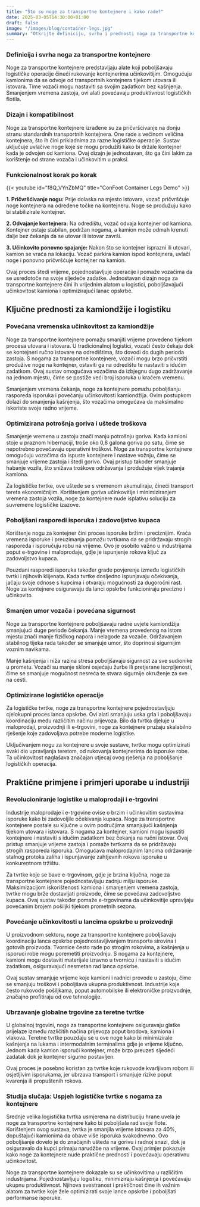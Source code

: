 ```yaml
---
title: "Što su noge za transportne kontejnere i kako rade?"
date: 2025-03-05T14:30:00+01:00
draft: false
image: "/images/blog/container-legs.jpg"
summary: "Otkrijte definiciju, svrhu i prednosti noga za transportne kontejnere u logistici. Saznajte kako povećavaju učinkovitost, smanjuju troškove i poboljšavaju rasporede isporuka."
---
```


### Definicija i svrha noga za transportne kontejnere

Noge za transportne kontejnere predstavljaju alate koji poboljšavaju logističke operacije čineći rukovanje kontejnerima učinkovitijim. Omogućuju kamionima da se odvoje od transportnih kontejnera tijekom utovara ili istovara. Time vozači mogu nastaviti sa svojim zadatkom bez kašnjenja. Smanjenjem vremena zastoja, ovi alati povećavaju produktivnost logističkih flotila.

### Dizajn i kompatibilnost

Noge za transportne kontejnere izrađene su za pričvršćivanje na donju stranu standardnih transportnih kontejnera. One rade s većinom veličina kontejnera, što ih čini prikladnima za razne logističke operacije. Sustav uključuje uvlačive noge koje se mogu produžiti kako bi držale kontejner kada je odvojen od kamiona. Ovaj dizajn je jednostavan, što ga čini lakim za korištenje od strane vozača i učinkovitim u praksi.

### Funkcionalnost korak po korak

{{< youtube id="f8Q_VYnZbMQ" title="ConFoot Container Legs Demo" >}}

**1. Pričvršćivanje nogu:** Prije dolaska na mjesto istovara, vozač pričvršćuje noge kontejnera na određene točke na kontejneru. Noge se produžuju kako bi stabilizirale kontejner.

**2. Odvajanje kontejnera:** Na odredištu, vozač odvaja kontejner od kamiona. Kontejner ostaje stabilan, podržan nogama, a kamion može odmah krenuti dalje bez čekanja da se utovar ili istovar završi.

**3. Učinkovito ponovno spajanje:** Nakon što se kontejner isprazni ili utovari, kamion se vraća na lokaciju. Vozač parkira kamion ispod kontejnera, uvlači noge i ponovno pričvršćuje kontejner na kamion.

Ovaj proces štedi vrijeme, pojednostavljuje operacije i pomaže vozačima da se usredotoče na svoje sljedeće zadatke. Jednostavan dizajn noga za transportne kontejnere čini ih vrijednim alatom u logistici, poboljšavajući učinkovitost kamiona i optimizirajući lanac opskrbe.

## Ključne prednosti za kamiondžije i logistiku

### **Povećana vremenska učinkovitost za kamiondžije**

Noge za transportne kontejnere pomažu smanjiti vrijeme provedeno tijekom procesa utovara i istovara. U tradicionalnoj logistici, vozači često čekaju dok se kontejneri ručno istovare na odredištima, što dovodi do dugih perioda zastoja. S nogama za transportne kontejnere, vozači mogu brzo pričvrstiti produžive noge na kontejner, ostaviti ga na odredištu te nastaviti s idućim zadatkom. Ovaj sustav omogućava vozačima da izbjegnu dugo zadržavanje na jednom mjestu, čime se postiže veći broj isporuka u kraćem vremenu.

Smanjenjem vremena čekanja, noge za kontejnere pomažu poboljšanju rasporeda isporuka i povećanju učinkovitosti kamiondžija. Ovim postupkom dolazi do smanjenja kašnjenja, što vozačima omogućava da maksimalno iskoriste svoje radno vrijeme.

### **Optimizirana potrošnja goriva i uštede troškova**

Smanjenje vremena u zastoju znači manju potrošnju goriva. Kada kamioni stoje u praznom hibernaciji, troše oko 0,8 galona goriva po satu, čime se nepotrebno povećavaju operativni troškovi. Noge za transportne kontejnere omogućuju vozačima da ispuste kontejnere i nastave vožnju, čime se smanjuje vrijeme zastoja i štedi gorivo. Ovaj pristup također smanjuje habanje vozila, što snižava troškove održavanja i produžuje vijek trajanja kamiona.

Za logističke tvrtke, ove uštede se s vremenom akumuliraju, čineći transport tereta ekonomičnijim. Korištenjem goriva učinkovitije i minimiziranjem vremena zastoja vozila, noge za kontejnere nude isplativu soluciju za suvremene logističke izazove.

### **Poboljšani rasporedi isporuka i zadovoljstvo kupaca**

Korištenje nogu za kontejner čini proces isporuke bržim i preciznijim. Kraća vremena isporuke i preuzimanja pomažu tvrtkama da se pridržavaju strogih rasporeda i isporučuju robu na vrijeme. Ovo je osobito važno u industrijama poput e-trgovine i maloprodaje, gdje je ispunjenje rokova ključ za zadovoljstvo kupaca.

Pouzdani rasporedi isporuka također grade povjerenje između logističkih tvrtki i njihovih klijenata. Kada tvrtke dosljedno ispunjavaju očekivanja, jačaju svoje odnose s kupcima i otvaraju mogućnosti za dugoročni rast. Noge za kontejnere osiguravaju da lanci opskrbe funkcioniraju precizno i učinkovito.

### **Smanjen umor vozača i povećana sigurnost**

Noge za transportne kontejnere poboljšavaju radne uvjete kamiondžija smanjujući duge periode čekanja. Manje vremena provedenog na istom mjestu znači manje fizičkog napora i nelagode za vozače. Održavanjem stabilnog tijeka rada također se smanjuje umor, što doprinosi sigurnijim voznim navikama.

Manje kašnjenja i niža razina stresa poboljšavaju sigurnost za sve sudionike u prometu. Vozači su manje skloni osjećaju žurbe ili pretjerane iscrpljenosti, čime se smanjuje mogućnost nesreća te stvara sigurnije okruženje za sve na cesti.

### **Optimizirane logističke operacije**

Za logističke tvrtke, noge za transportne kontejnere pojednostavljuju cjelokupni proces lanca opskrbe. Ovi alati smanjuju uska grla i poboljšavaju koordinaciju među različitim načinu prijevoza. Bilo da tvrtka djeluje u maloprodaji, proizvodnji ili e-trgovini, noge za kontejnere pružaju skalabilno rješenje koje zadovoljava potrebe moderne logistike.

Uključivanjem nogu za kontejnere u svoje sustave, tvrtke mogu optimizirati svaki dio upravljanja teretom, od rukovanja kontejnerima do isporuke robe. Ta učinkovitost naglašava značajan utjecaj ovog rješenja na poboljšanje logističkih operacija.

## Praktične primjene i primjeri uporabe u industriji

### Revolucioniranje logistike u maloprodaji i e-trgovini

Industrije maloprodaje i e-trgovine ovise o brzim i učinkovitim sustavima isporuke kako bi zadovoljile očekivanja kupaca. Noge za transportne kontejnere postale su ključne u ovim područjima smanjujući kašnjenja tijekom utovara i istovara. S nogama za kontejner, kamioni mogu ispustiti kontejnere i nastaviti s idućim zadatkom bez čekanja na ručni istovar. Ovaj pristup smanjuje vrijeme zastoja i pomaže tvrtkama da se pridržavaju strogih rasporeda isporuka. Omogućava maloprodajnim lancima održavanje stalnog protoka zaliha i ispunjavanje zahtjevnih rokova isporuke u konkurentnom tržištu.

Za tvrtke koje se bave e-trgovinom, gdje je brzina ključna, noge za transportne kontejnere pojednostavljuju zadnju milju isporuke. Maksimizacijom iskorištenosti kamiona i smanjenjem vremena zastoja, tvrtke mogu brže dostavljati proizvode, čime se povećava zadovoljstvo kupaca. Ovaj sustav također pomaže e-trgovinama da učinkovitije upravljaju povećanim brojem pošiljki tijekom prometnih sezona.

### Povećanje učinkovitosti u lancima opskrbe u proizvodnji

U proizvodnom sektoru, noge za transportne kontejnere poboljšavaju koordinaciju lanca opskrbe pojednostavljivanjem transporta sirovina i gotovih proizvoda. Tvornice često rade po strogim rokovima, a kašnjenja u isporuci robe mogu poremetiti proizvodnju. S nogama za kontejnere, kamioni mogu dostaviti materijale izravno u tvornicu i nastaviti s idućim zadatkom, osiguravajući nesmetan rad lanca opskrbe.

Ovaj sustav smanjuje vrijeme koje kamioni i radnici provode u zastoju, čime se smanjuju troškovi i poboljšava ukupna produktivnost. Industrije koje često rukovode pošiljkama, poput automobilske ili elektroničke proizvodnje, značajno profitiraju od ove tehnologije.

### Ubrzavanje globalne trgovine za teretne tvrtke

U globalnoj trgovini, noge za transportne kontejnere osiguravaju glatke prijelaze između različitih načina prijevoza poput brodova, kamiona i vlakova. Teretne tvrtke pouzdaju se u ove noge kako bi minimizirale kašnjenja na lukama i intermodalnim terminalima gdje je vrijeme ključno. Jednom kada kamion isporuči kontejner, može brzo preuzeti sljedeći zadatak dok je kontejner sigurno postavljen.

Ovaj proces je posebno koristan za tvrtke koje rukovode kvarljivom robom ili osjetljivim isporukama, jer ubrzava transport i smanjuje rizike poput kvarenja ili propuštenih rokova.

### Studija slučaja: Uspjeh logističke tvrtke s nogama za kontejnere

Srednje velika logistička tvrtka usmjerena na distribuciju hrane uvela je noge za transportne kontejnere kako bi poboljšala rad svoje flote. Korištenjem ovog sustava, tvrtka je smanjila vrijeme istovara za 40%, dopuštajući kamionima da obave više isporuka svakodnevno. Ovo poboljšanje dovelo je do značajnih ušteda na gorivu i radnoj snazi, dok je osiguravalo da kupci primaju narudžbe na vrijeme. Ovaj primjer pokazuje kako noge za kontejnere nude praktične prednosti i povećavaju operativnu učinkovitost.

Noge za transportne kontejnere dokazale su se učinkovitima u različitim industrijama. Pojednostavljuju logistiku, minimiziraju kašnjenja i povećavaju ukupnu produktivnost. Njihova svestranost i praktičnost čine ih važnim alatom za tvrtke koje žele optimizirati svoje lance opskrbe i poboljšati performanse isporuke.